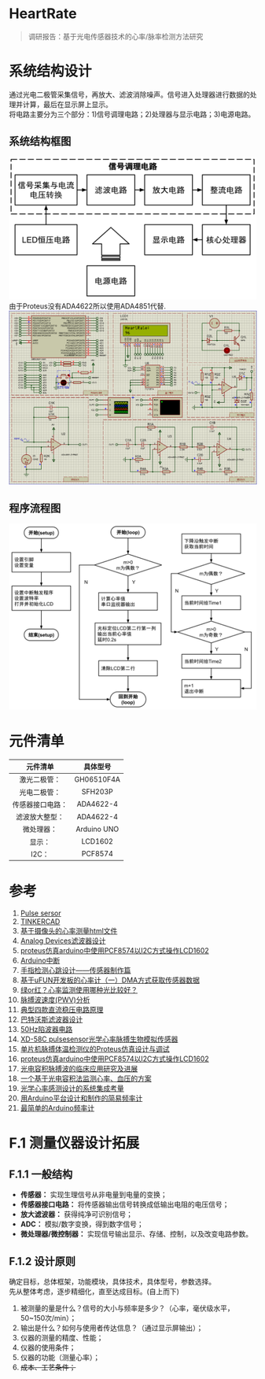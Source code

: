 # HeartRate
> 调研报告：基于光电传感器技术的心率/脉率检测方法研究 <br />

# 系统结构设计
通过光电二极管采集信号，再放大、滤波消除噪声。信号进入处理器进行数据的处理并计算，最后在显示屏上显示。<br>
将电路主要分为三个部分：1)信号调理电路；2)处理器与显示电路；3)电源电路。<br>
## 系统结构框图
![系统结构框图](img/系统结构框图.svg)  
由于Proteus没有ADA4622所以使用ADA4851代替.  
![电路设计](img/电路设计.png)  
## 程序流程图
![流程图](img/流程图.svg)  
# 元件清单
|元件清单|具体型号|
|:-----:|:-----:|
|激光二极管：|GH06510F4A|
|光电二极管：|SFH203P|
|传感器接口电路：|ADA4622-4|
|滤波放大整型：|ADA4622-4|
|微处理器：|Arduino UNO|
|显示：|LCD1602|
|I2C：|PCF8574|
# 参考
1. [Pulse sersor][sersor]<br>
2. [TINKERCAD][tinkercad]<br>
3. [基于摄像头的心率测量html文件][HTML]<br>
4. [Analog Devices滤波器设计][Analog Devices]<br>
5. [proteus仿真arduino中使用PCF8574以I2C方式操作LCD1602][xiHe]<br>
6. [Arduino中断][attachinterrupt]<br>
7. [手指检测心跳设计——传感器制作篇][shouZhi]<br>
8. [基于uFUN开发板的心率计（一）DMA方式获取传感器数据][wangchao1]<br>
9. [绿or红？心率监测使用哪种光比较好？][绿or红]<br>
10. [脉搏波速度(PWV)分析][脉搏波速度(PWV)分析]<br>
11. [典型四款直流稳压电路原理][典型四款直流稳压电路原理]<br>
12. [巴特沃斯滤波器设计][巴特沃斯滤波器设计]<br>
13. [50Hz陷波器电路][50Hz陷波器电路]<br>
14. [XD-58C pulsesensor光学心率脉搏生物模拟传感器][XD-58C pulsesensor光学心率脉搏生物模拟传感器]  
15. [单片机脉搏体温检测仪的Proteus仿真设计与调试][单片机脉搏体温检测仪的Proteus仿真设计与调试]  
16. [proteus仿真arduino中使用PCF8574以I2C方式操作LCD1602][proteus仿真arduino中使用PCF8574以I2C方式操作LCD1602]  
17. [光电容积脉搏波的临床应用研究及进展][光电容积脉搏波的临床应用研究及进展]  
18. [一个基于光电容积法监测心率、血压的方案][一个基于光电容积法监测心率、血压的方案]  
19. [光学心率感测设计的系统集成考量][光学心率感测设计的系统集成考量]  
20. [用Arduino平台设计和制作的简易频率计][用Arduino平台设计和制作的简易频率计]  
21. [最简单的Arduino频率计][最简单的Arduino频率计]  


# F.1 测量仪器设计拓展
## F.1.1 一般结构
* **传感器：** 实现生理信号从非电量到电量的变换；<br>
* **传感器接口电路：** 将传感器输出信号转换成低输出电阻的电压信号；<br>
* **放大滤波器：** 获得纯净可识别信号；<br>
* **ADC：** 模拟/数字变换，得到数字信号；<br>
* **微处理器/微控制器：** 实现信号输出显示、存储、控制，以及改变电路参数。<br>

## F.1.2 设计原则
确定目标，总体框架，功能模块，具体技术，具体型号，参数选择。<br>
先从整体考虑，逐步精细化，直至达成目标。(自上而下)<br>
1. 被测量的量是什么？信号的大小与频率是多少？（心率，毫伏级水平，50~150次/min）；<br>
2. 输出是什么？如何与使用者传达信息？（通过显示屏输出）；<br>
3. 仪器的测量的精度、性能；<br>
4. 仪器的使用条件；<br>
5. 仪器的功能（测量心率）；<br>
6. ~~成本、工艺条件；~~<br>



[HTML]:https://github.com/gfwilliams/HeartRate
[PPG]:[https://www.cdstm.cn/gallery/media/mkjx/wxd/201605/t20160525_321684.html "光电容积法"
[sersor]:https://pulsesensor.com/ "光电传感器模块"
[tinkercad]:https://www.tinkercad.com/ "Arduino仿真"
[xiHe]:https://blog.csdn.net/haigear/article/details/88935697 "proteus仿真arduino中使用PCF8574以I2C方式操作LCD1602"
[shouZhi]:https://blog.csdn.net/qq_34445388/article/details/79781181/ "手指检测心跳设计——传感器制作篇"
[wangchao1]:http://www.wangchaochao.top/2019/03/23/uFun-3/ "基于uFUN开发板的心率计（一）DMA方式获取传感器数据"
[wangchao2]:http://www.wangchaochao.top/2019/03/31/uFun-5/ "基于uFUN开发板的心率计（二）动态阈值算法获取心率值"
[wangchao3]:http://www.wangchaochao.top/2019/04/05/uFun-6/ "基于uFUN开发板的心率计（三）Qt上位机的实现"
[attachinterrupt]:https://www.arduino.cc/reference/en/language/functions/external-interrupts/attachinterrupt/ "attachinterrupt"
[Analog Devices]:https://www.analog.com/cn/design-center/design-tools-and-calculators.html
[绿or红]:https://zhuanlan.zhihu.com/p/29314838
[脉搏波速度(PWV)分析]:http://www.vital-scan.cn/dtr_pwv_overview_cn.htm
[典型四款直流稳压电路原理]:https://www.eefocus.com/analog-power/411020
[巴特沃斯滤波器设计]:http://www.tastones.com/tutorial/filters/butterworth-filters/
[50Hz陷波器电路]:https://bbs.21ic.com/icview-1066964-1-1.html
[XD-58C pulsesensor光学心率脉搏生物模拟传感器]:https://www.arduino.cn/thread-91245-1-1.html
[单片机脉搏体温检测仪的Proteus仿真设计与调试]:http://www.51hei.com/bbs/dpj-149280-1.html
[proteus仿真arduino中使用PCF8574以I2C方式操作LCD1602]:https://blog.csdn.net/haigear/article/details/88935697
[光电容积脉搏波的临床应用研究及进展]:http://www.maibobo.cn/533.html
[一个基于光电容积法监测心率、血压的方案]:http://bbs.elecfans.com/jishu_1540138_1_1.html
[光学心率感测设计的系统集成考量]:https://www.silabs.com/community/chinese-blog.entry.html/2018/03/19/_-THeN
[用Arduino平台设计和制作的简易频率计]:https://www.cnblogs.com/chaodakc/articles/5641444.html
[最简单的Arduino频率计]:https://www.geek-workshop.com/thread-3085-1-8.html
